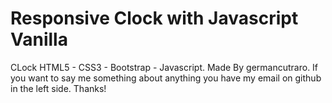 # Responsive Clock with Javascript Vanilla

CLock HTML5 - CSS3 - Bootstrap - Javascript. 
Made By germancutraro. If you want to say me something about anything you have my email on github in the left side. Thanks!
